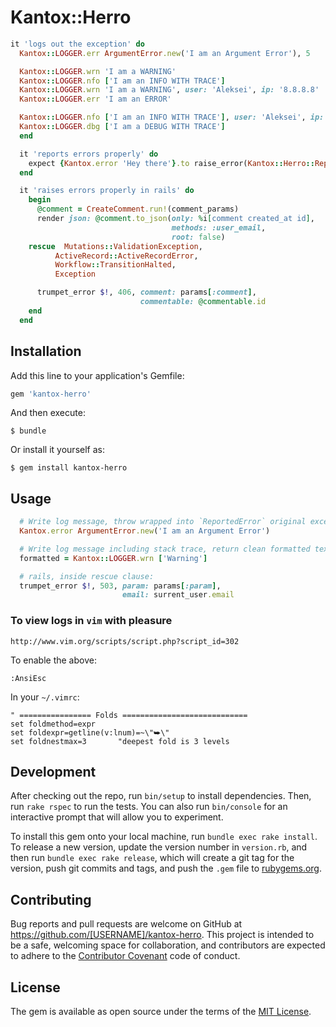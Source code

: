 # Kantox::Herro

```ruby
it 'logs out the exception' do
  Kantox::LOGGER.err ArgumentError.new('I am an Argument Error'), 5

  Kantox::LOGGER.wrn 'I am a WARNING'
  Kantox::LOGGER.nfo ['I am an INFO WITH TRACE']
  Kantox::LOGGER.wrn 'I am a WARNING', user: 'Aleksei', ip: '8.8.8.8'
  Kantox::LOGGER.err 'I am an ERROR'

  Kantox::LOGGER.nfo ['I am an INFO WITH TRACE'], user: 'Aleksei', ip: '8.8.8.8'
  Kantox::LOGGER.dbg ['I am a DEBUG WITH TRACE']
  end

  it 'reports errors properly' do
    expect {Kantox.error 'Hey there'}.to raise_error(Kantox::Herro::ReportedError)
  end

  it 'raises errors properly in rails' do
    begin
      @comment = CreateComment.run!(comment_params)
      render json: @comment.to_json(only: %i[comment created_at id],
                                    methods: :user_email,
                                    root: false)
    rescue  Mutations::ValidationException,
          ActiveRecord::ActiveRecordError,
          Workflow::TransitionHalted,
          Exception

      trumpet_error $!, 406, comment: params[:comment],
                             commentable: @commentable.id
    end
  end
```

## Installation

Add this line to your application's Gemfile:

```ruby
gem 'kantox-herro'
```

And then execute:

    $ bundle

Or install it yourself as:

    $ gem install kantox-herro

## Usage

```ruby
  # Write log message, throw wrapped into `ReportedError` original exception:
  Kantox.error ArgumentError.new('I am an Argument Error')

  # Write log message including stack trace, return clean formatted text:
  formatted = Kantox::LOGGER.wrn ['Warning']

  # rails, inside rescue clause:
  trumpet_error $!, 503, param: params[:param],
                         email: surrent_user.email

```

### To view logs in `vim` with pleasure

    http://www.vim.org/scripts/script.php?script_id=302
    
To enable the above:

    :AnsiEsc

In your `~/.vimrc`:

    " ================ Folds ============================
    set foldmethod=expr
    set foldexpr=getline(v:lnum)=~\"⮩\"
    set foldnestmax=3       "deepest fold is 3 levels



## Development

After checking out the repo, run `bin/setup` to install dependencies. Then, run `rake rspec` to run the tests. You can also run `bin/console` for an interactive prompt that will allow you to experiment.

To install this gem onto your local machine, run `bundle exec rake install`. To release a new version, update the version number in `version.rb`, and then run `bundle exec rake release`, which will create a git tag for the version, push git commits and tags, and push the `.gem` file to [rubygems.org](https://rubygems.org).

## Contributing

Bug reports and pull requests are welcome on GitHub at https://github.com/[USERNAME]/kantox-herro. This project is intended to be a safe, welcoming space for collaboration, and contributors are expected to adhere to the [Contributor Covenant](contributor-covenant.org) code of conduct.


## License

The gem is available as open source under the terms of the [MIT License](http://opensource.org/licenses/MIT).

